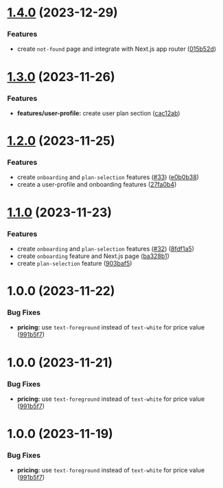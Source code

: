 # [1.4.0](https://github.com/mrlemoos/party-planner/compare/v1.3.0...v1.4.0) (2023-12-29)


### Features

* create `not-found` page and integrate with Next.js app router ([015b52d](https://github.com/mrlemoos/party-planner/commit/015b52d0598bcdd6d28c500d49d8d02cb0f68788))

# [1.3.0](https://github.com/mrlemoos/party-planner/compare/v1.2.0...v1.3.0) (2023-11-26)


### Features

* **features/user-profile:** create user plan section ([cac12ab](https://github.com/mrlemoos/party-planner/commit/cac12ab712ab6ebe93f38f25faed5ae785613c4d))

# [1.2.0](https://github.com/mrlemoos/party-planner/compare/v1.1.0...v1.2.0) (2023-11-25)


### Features

* create `onboarding` and `plan-selection` features ([#33](https://github.com/mrlemoos/party-planner/issues/33)) ([e0b0b38](https://github.com/mrlemoos/party-planner/commit/e0b0b3820229f7bf223d3acf632c3cd52a5acb11))
* create a user-profile and onboarding features ([27fa0b4](https://github.com/mrlemoos/party-planner/commit/27fa0b4e13a67af070680ce0930a722f9ee7f27e))

# [1.1.0](https://github.com/mrlemoos/party-planner/compare/v1.0.0...v1.1.0) (2023-11-23)


### Features

* create `onboarding` and `plan-selection` features ([#32](https://github.com/mrlemoos/party-planner/issues/32)) ([8fdf1a5](https://github.com/mrlemoos/party-planner/commit/8fdf1a517b39ec122c09e8581791d7158a173694))
* create `onboarding` feature and Next.js page ([ba328b1](https://github.com/mrlemoos/party-planner/commit/ba328b107ea22130a68bcd85cb20b34529ffd130))
* create `plan-selection` feature ([903baf5](https://github.com/mrlemoos/party-planner/commit/903baf59a319790f1b21d4fbe319d7c729b99bb3))

# 1.0.0 (2023-11-22)


### Bug Fixes

* **pricing:** use `text-foreground` instead of `text-white` for price value ([991b5f7](https://github.com/mrlemoos/party-planner/commit/991b5f74bb49a981c8baf27f1249e6b3d14516b4))

# 1.0.0 (2023-11-21)


### Bug Fixes

* **pricing:** use `text-foreground` instead of `text-white` for price value ([991b5f7](https://github.com/mrlemoos/party-planner/commit/991b5f74bb49a981c8baf27f1249e6b3d14516b4))

# 1.0.0 (2023-11-19)


### Bug Fixes

* **pricing:** use `text-foreground` instead of `text-white` for price value ([991b5f7](https://github.com/mrlemoos/party-planner/commit/991b5f74bb49a981c8baf27f1249e6b3d14516b4))
